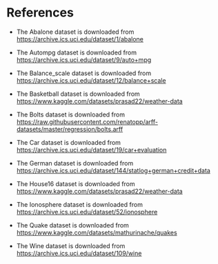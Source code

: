 # References

- The Abalone dataset is downloaded from https://archive.ics.uci.edu/dataset/1/abalone

- The Autompg dataset is downloaded from https://archive.ics.uci.edu/dataset/9/auto+mpg

- The Balance_scale dataset is downloaded from https://archive.ics.uci.edu/dataset/12/balance+scale

- The Basketball dataset is downloaded from https://www.kaggle.com/datasets/prasad22/weather-data

- The Bolts dataset is downloaded from https://raw.githubusercontent.com/renatopp/arff-datasets/master/regression/bolts.arff

- The Car dataset is downloaded from https://archive.ics.uci.edu/dataset/19/car+evaluation

- The German dataset is downloaded from https://archive.ics.uci.edu/dataset/144/statlog+german+credit+data

- The House16 dataset is downloaded from https://www.kaggle.com/datasets/prasad22/weather-data

- The Ionosphere dataset is downloaded from https://archive.ics.uci.edu/dataset/52/ionosphere

- The Quake dataset is downloaded from https://www.kaggle.com/datasets/mathurinache/quakes

- The Wine dataset is downloaded from https://archive.ics.uci.edu/dataset/109/wine
